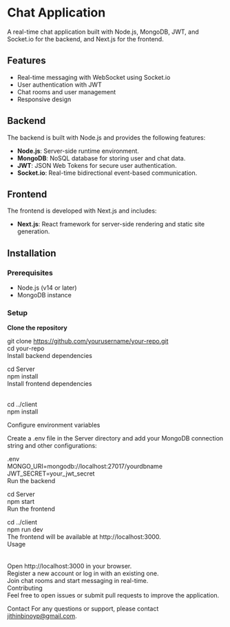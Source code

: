 # Chat Application
A real-time chat application built with Node.js, MongoDB, JWT, and Socket.io for the backend, and Next.js for the frontend.

## Features

- Real-time messaging with WebSocket using Socket.io
- User authentication with JWT
- Chat rooms and user management
- Responsive design

## Backend

The backend is built with Node.js and provides the following features:

- **Node.js**: Server-side runtime environment.
- **MongoDB**: NoSQL database for storing user and chat data.
- **JWT**: JSON Web Tokens for secure user authentication.
- **Socket.io**: Real-time bidirectional event-based communication.

## Frontend

The frontend is developed with Next.js and includes:

- **Next.js**: React framework for server-side rendering and static site generation.

## Installation

### Prerequisites

- Node.js (v14 or later)
- MongoDB instance

### Setup

**Clone the repository**


   git clone https://github.com/yourusername/your-repo.git<br>
   cd your-repo <br>
Install backend dependencies<br>



cd Server<br>
npm install<br>
Install frontend dependencies<br>
<br>


cd ../client<br>
npm install<br>

Configure environment variables

Create a .env file in the Server directory and add your MongoDB connection string and other configurations:

.env<br>
MONGO_URI=mongodb://localhost:27017/yourdbname<br>
JWT_SECRET=your_jwt_secret<br>
Run the backend<br>


cd Server <br>
npm start<br>
Run the frontend
<br>


cd ../client<br>
npm run dev<br>
The frontend will be available at http://localhost:3000.
<br>
Usage<br><br><br>
Open http://localhost:3000 in your browser.<br>
Register a new account or log in with an existing one.<br>
Join chat rooms and start messaging in real-time.<br>
Contributing<br>
Feel free to open issues or submit pull requests to improve the application.



Contact
For any questions or support, please contact jithinbinoyp@gmail.com.

